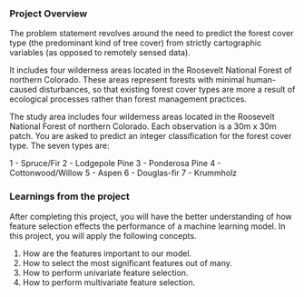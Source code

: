 ### Project Overview

 The problem statement revolves around the need to predict the forest cover type (the predominant kind of tree cover) from strictly cartographic variables (as opposed to remotely sensed data).

It includes four wilderness areas located in the Roosevelt National Forest of northern Colorado. These areas represent forests with minimal human-caused disturbances, so that existing forest cover types are more a result of ecological processes rather than forest management practices.

The study area includes four wilderness areas located in the Roosevelt National Forest of northern Colorado. Each observation is a 30m x 30m patch. You are asked to predict an integer classification for the forest cover type. The seven types are:

1 - Spruce/Fir 2 - Lodgepole Pine 3 - Ponderosa Pine 4 - Cottonwood/Willow 5 - Aspen 6 - Douglas-fir 7 - Krummholz


### Learnings from the project

 After completing this project, you will have the better understanding of how feature selection effects the performance of a machine learning model. In this project, you will apply the following concepts.

1. How are the features important to our model.
2. How to select the most significant features out of many.
3. How to perform univariate feature selection.
4. How to perform multivariate feature selection.


